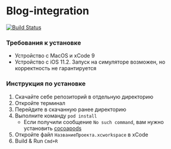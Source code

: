 # Blog-integration

[![Build Status](https://travis-ci.org/Pan-TERRA/Blog-integration.svg?branch=master)](https://travis-ci.org/Pan-TERRA/Blog-integration)

### Требования к установке

* Устройство с MacOS и xCode 9
* Устройство с iOS 11.2. Запуск на симуляторе возможен, но корректность не гарантируется

### Инструкция по установке 

1. Скачайте себе репозиторий в отдельную директорию
2. Откройте терминал
3. Перейдите в скачанную ранее директорию
4. Выполните команду `pod install`
    * Если получили сообщение `No such command`, вам нужно установить [cocoapods](https://blog.justdev.org/github/cocoapods-bystryj-start/)
5. Откройте файл `НазваниеПроекта.xcworkspace` в xCode
6. Build & Run `Cmd+R`
